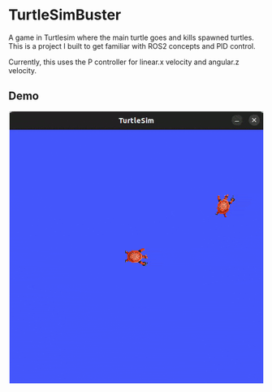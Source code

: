 # TurtleSimBuster
A game in Turtlesim where the main turtle goes and kills spawned turtles. This is a project I built to get familiar with ROS2 concepts and PID control.

Currently, this uses the P controller for linear.x velocity and angular.z velocity.


## Demo

<p align="center">
  <img src="https://github.com/SurabhiGupta17/TurtleSimBuster/blob/main/assets/Demo.gif" alt="Demo">
</p>

